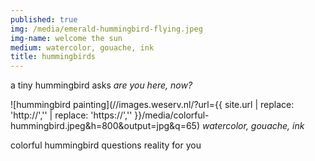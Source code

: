 ```yaml
---
published: true
img: /media/emerald-hummingbird-flying.jpeg
img-name: welcome the sun
medium: watercolor, gouache, ink
title: hummingbirds
---
```



a tiny hummingbird asks *are you here, now?*  
  
  
  
![hummingbird painting](//images.weserv.nl/?url={{ site.url | replace: 'http://','' | replace: 'https://','' }}/media/colorful-hummingbird.jpeg&h=800&output=jpg&q=65)
<span class='medium fr'>*watercolor, gouache, ink*</span>  
  
  
colorful hummingbird questions reality for you